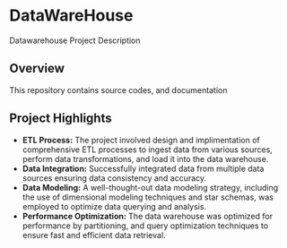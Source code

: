 # DataWareHouse
Datawarehouse Project Description
## Overview 
This repository contains source codes, and documentation
## Project Highlights 
- **ETL Process:** The project involved design and implimentation of comprehensive ETL processes to ingest data from various sources, perform data transformations, and load it into the data warehouse.
- **Data Integration:** Successfully integrated data from multiple data sources ensuring data consistency and accuracy.
- **Data Modeling:** A well-thought-out data modeling strategy, including the use of dimensional modeling techniques and star schemas, was employed to optimize data querying and analysis.
- **Performance Optimization:** The data warehouse was optimized for performance by partitioning, and query optimization techniques to ensure fast and efficient data retrieval.
